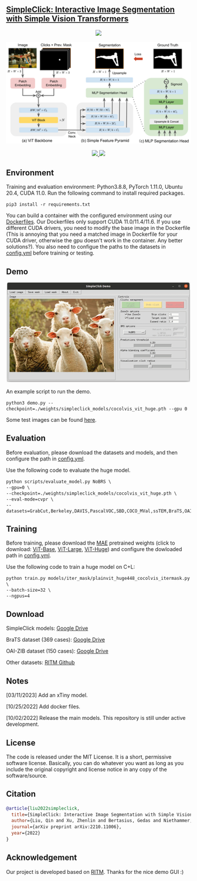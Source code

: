 ## [SimpleClick: Interactive Image Segmentation with Simple Vision Transformers](https://arxiv.org/abs/2210.11006)
<p align="center">
    <a href="https://paperswithcode.com/sota/interactive-segmentation-on-sbd?p=simpleclick-interactive-image-segmentation">
        <img src="https://img.shields.io/endpoint.svg?url=https://paperswithcode.com/badge/simpleclick-interactive-image-segmentation/interactive-segmentation-on-sbd"/>
    </a>
</p>

<p align="center">
  <img src="./assets/simpleclick_framework.png" alt="drawing", width="650"/>
</p>

<p align="center">
    <a href="https://opensource.org/licenses/MIT">
        <img src="https://img.shields.io/badge/License-MIT-yellow.svg"/>
    </a>
    <a href="https://arxiv.org/pdf/2210.11006.pdf">
        <img src="https://img.shields.io/badge/arXiv-2102.06583-b31b1b"/>
    </a>    
</p>

## Environment
Training and evaluation environment: Python3.8.8, PyTorch 1.11.0, Ubuntu 20.4, CUDA 11.0. Run the following command to install required packages.
```
pip3 install -r requirements.txt
```
You can build a container with the configured environment using our [Dockerfiles](https://github.com/uncbiag/SimpleClick/tree/main/docker). 
Our Dockerfiles only support CUDA 11.0/11.4/11.6. If you use different CUDA drivers, you need to modify the base image in the Dockerfile (This is annoying that you need a matched image in Dockerfile for your CUDA driver, otherwise the gpu doesn't work in the container. Any better solutions?).
You also need to configue the paths to the datasets in [config.yml](https://github.com/uncbiag/SimpleClick/blob/main/config.yml) before training or testing.

## Demo
<p align="center">
  <img src="./assets/demo_sheep.gif" alt="drawing", width="500"/>
</p>

An example script to run the demo. 
```
python3 demo.py --checkpoint=./weights/simpleclick_models/cocolvis_vit_huge.pth --gpu 0
```
Some test images can be found [here](https://github.com/uncbiag/SimpleClick/tree/v1.0/assets/test_imgs).

## Evaluation
Before evaluation, please download the datasets and models, and then configure the path in [config.yml](https://github.com/uncbiag/SimpleClick/blob/main/config.yml).

Use the following code to evaluate the huge model.
```
python scripts/evaluate_model.py NoBRS \
--gpu=0 \
--checkpoint=./weights/simpleclick_models/cocolvis_vit_huge.pth \
--eval-mode=cvpr \
--datasets=GrabCut,Berkeley,DAVIS,PascalVOC,SBD,COCO_MVal,ssTEM,BraTS,OAIZIB
```

## Training
Before training, please download the [MAE](https://github.com/facebookresearch/mae) pretrained weights (click to download: [ViT-Base](https://dl.fbaipublicfiles.com/mae/pretrain/mae_pretrain_vit_base.pth), [ViT-Large](https://dl.fbaipublicfiles.com/mae/pretrain/mae_pretrain_vit_large.pth), [ViT-Huge](https://dl.fbaipublicfiles.com/mae/pretrain/mae_pretrain_vit_huge.pth)) and configure the dowloaded path in [config.yml](https://github.com/uncbiag/SimpleClick/blob/main/config.yml).

Use the following code to train a huge model on C+L: 
```
python train.py models/iter_mask/plainvit_huge448_cocolvis_itermask.py \
--batch-size=32 \
--ngpus=4
```

## Download 
SimpleClick models: [Google Drive](https://drive.google.com/drive/folders/1qpK0gtAPkVMF7VC42UA9XF4xMWr5KJmL?usp=sharing)

BraTS dataset (369 cases): [Google Drive](https://drive.google.com/drive/folders/1B6y1nNBnWU09EhxvjaTdp1XGjc1T6wUk?usp=sharing) 

OAI-ZIB dataset (150 cases): [Google Drive](https://drive.google.com/drive/folders/1B6y1nNBnWU09EhxvjaTdp1XGjc1T6wUk?usp=sharing)

Other datasets: [RITM Github](https://github.com/saic-vul/ritm_interactive_segmentation)

## Notes
[03/11/2023] Add an xTiny model.

[10/25/2022] Add docker files.

[10/02/2022] Release the main models. This repository is still under active development.

## License
The code is released under the MIT License. It is a short, permissive software license. Basically, you can do whatever you want as long as you include the original copyright and license notice in any copy of the software/source. 

## Citation
```bibtex
@article{liu2022simpleclick,
  title={SimpleClick: Interactive Image Segmentation with Simple Vision Transformers},
  author={Liu, Qin and Xu, Zhenlin and Bertasius, Gedas and Niethammer, Marc},
  journal={arXiv preprint arXiv:2210.11006},
  year={2022}
}
```
## Acknowledgement
Our project is developed based on [RITM](https://github.com/saic-vul/ritm_interactive_segmentation). Thanks for the nice demo GUI :)
